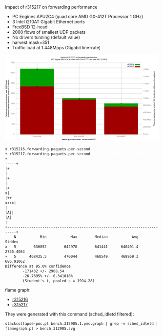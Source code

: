 Impact of r315217 on forwarding performance
  - PC Engines APU2C4 (quad core AMD GX-412T Processor 1 GHz)
  - 3 Intel i210AT Gigabit Ethernet ports
  - FreeBSD 12-head
  - 2000 flows of smallest UDP packets
  - No drivers tunning (default value)
  - harvest.mask=351
  - Traffic load at 1.448Mpps (Gigabit line-rate)

![Impact of r315217 on forwarding performance on FreeBSD 12-head](graph.png)


```
x r315216.forwarding.paquets-per-second
+ r315217.forwarding.paquets-per-second
+--------------------------------------------------------------------------+
|+                                                                         |
|+                                                                         |
|+                                                                        x|
|++                                                                    xxxx|
|                                                                       |A||
|A|                                                                        |
+--------------------------------------------------------------------------+
    N           Min           Max        Median           Avg        Stddev
x   5        636852        642978        641441      640401.4     2735.4083
+   5      468435.5        470044        468549      468969.3     686.91062
Difference at 95.0% confidence
        -171432 +/- 2908.54
        -26.7695% +/- 0.341018%
        (Student's t, pooled s = 1994.28)

```

flame graph:
   - [r315216](bench.315216.svg)
   - [r315217](bench.315217.svg)

They were generated with this command (sched_idletd filtered):
```
stackcollapse-pmc.pl bench.312905.1.pmc.graph | grep -v sched_idletd | flamegraph.pl > bench.312905.svg

```
